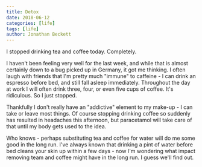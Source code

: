 ```yaml
---
title: Detox
date: 2018-06-12
categories: [life]
tags: [life]
author: Jonathan Beckett
---
```


I stopped drinking tea and coffee today. Completely.

I haven't been feeling very well for the last week, and while that is almost certainly down to a bug picked up in Germany, it got me thinking. I often laugh with friends that I'm pretty much "immune" to caffeine - I can drink an espresso before bed, and still fall asleep immediately. Throughout the day at work I will often drink three, four, or even five cups of coffee. It's ridiculous. So I just stopped.

Thankfully I don't really have an "addictive" element to my make-up - I can take or leave most things. Of course stopping drinking coffee so suddenly has resulted in headaches this afternoon, but paracetamol will take care of that until my body gets used to the idea.

Who knows - perhaps substituting tea and coffee for water will do me some good in the long run. I've always known that drinking a pint of water before bed cleans your skin up within a few days - now I'm wondering what impact removing team and coffee might have in the long run. I guess we'll find out.